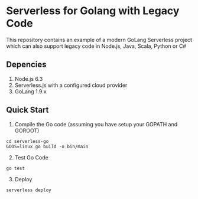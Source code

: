 # Serverless for Golang with Legacy Code

This repository contains an example of a modern GoLang Serverless project which can also support legacy code in Node.js, Java, Scala, Python or C#

## Depencies
1. Node.js 6.3
2. Serverless.js with a configured cloud provider
3. GoLang 1.9.x

## Quick Start
1. Compile the Go code (assuming you have setup your GOPATH and GOROOT)

```
cd serverless-go
GOOS=linux go build -o bin/main
```

2. Test Go Code
```
go test
```

3. Deploy

```
serverless deploy
```
